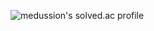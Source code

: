 ![medussion's solved.ac profile](https://github-readme-solvedac.medussion.vercel.app/api/?handle=junylove)
